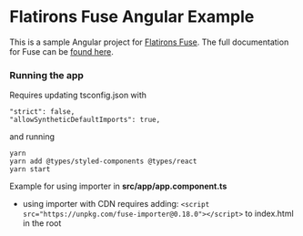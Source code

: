 # Flatirons Fuse Angular Example

This is a sample Angular project for [Flatirons Fuse](https://flatironsdevelopment.com/products/fuse/).
The full documentation for Fuse can be [found here](https://fuse-docs.flatironsdevelopment.com/).

### Running the app

Requires updating tsconfig.json with

```
"strict": false,
"allowSyntheticDefaultImports": true,
```

and running

```
yarn
yarn add @types/styled-components @types/react
yarn start
```

Example for using importer in **src/app/app.component.ts**

- using importer with CDN requires adding:
  `<script src="https://unpkg.com/fuse-importer@0.18.0"></script>`
  to index.html in the root
